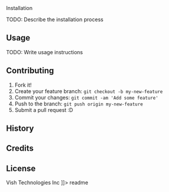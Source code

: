 <snippet>
  <content><![CDATA[
# ${1:Vish Entertainment Admin Console}
TODO: Application 

## Installation
TODO: Describe the installation process

## Usage
TODO: Write usage instructions

## Contributing
1. Fork it!
2. Create your feature branch: `git checkout -b my-new-feature`
3. Commit your changes: `git commit -am 'Add some feature'`
4. Push to the branch: `git push origin my-new-feature`
5. Submit a pull request :D

## History


## Credits


## License
Vish Technologies Inc
]]></content>
  <tabTrigger>readme</tabTrigger>
</snippet>